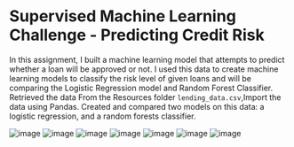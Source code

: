 # Supervised Machine Learning Challenge - Predicting Credit Risk

In this assignment, I built a machine learning model that attempts to predict whether a loan will be approved or not. 
I used this data to create machine learning models to classify the risk level of given loans and will be comparing the Logistic Regression model and Random Forest Classifier.
Retrieved the data From the Resources folder `lending_data.csv`,Import the data using Pandas. Created and compared two models on this data: a logistic regression, and a random forests classifier.

![image](https://user-images.githubusercontent.com/101225094/187977648-b06f29f8-1ab6-401b-b469-880922638796.png)
![image](https://user-images.githubusercontent.com/101225094/187978117-eb1de648-171f-4ac2-8d65-f5333313122d.png)
![image](https://user-images.githubusercontent.com/101225094/187978200-f73eb88c-0ead-4a88-b3ad-b16b61046950.png)
![image](https://user-images.githubusercontent.com/101225094/187978333-be6d5e49-f533-4bc4-a25f-0803643af6d4.png)
![image](https://user-images.githubusercontent.com/101225094/187978431-461c6522-3383-4b4a-a3d4-94ae645cb6e0.png)
![image](https://user-images.githubusercontent.com/101225094/187978659-eb6b3347-10a9-460c-8d94-042759db0639.png)
![image](https://user-images.githubusercontent.com/101225094/187978726-429802bf-f568-44a6-92b5-8d8b7782b432.png)









